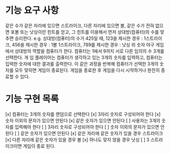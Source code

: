 # 기능 요구 사항
같은 수가 같은 자리에 있으면 스트라이크, 다른 자리에 있으면 볼, 같은 수가 전혀 없으면 포볼 또는 낫싱이란 힌트를 얻고, 그 힌트를 이용해서 먼저 상대방(컴퓨터)의 수를 맞추면 승리한다.
e.g. 상대방(컴퓨터)의 수가 425일 때, 123을 제시한 경우 : 1스트라이크, 456을 제시한 경우 : 1볼 1스트라이크, 789를 제시한 경우 : 낫싱
위 숫자 야구 게임에서 상대방의 역할을 컴퓨터가 한다. 컴퓨터는 1에서 9까지 서로 다른 임의의 수 3개를 선택한다. 게 임 플레이어는 컴퓨터가 생각하고 있는 3개의 숫자를 입력하고, 컴퓨터는 입력한 숫자에 대한 결과를 출력한다.
이 같은 과정을 반복해 컴퓨터가 선택한 3개의 숫자를 모두 맞히면 게임이 종료된다.
게임을 종료한 후 게임을 다시 시작하거나 완전히 종료할 수 있다.

# 기능 구현 목록
[x] 컴퓨터는 3개의 숫자를 랜덤으로 선택한다
    [x] 3자리 숫자로 구성되어야 한다
    [x] 숫자 이외의 문자가 있으면 안된다
    [x] 같은 숫자가 있으면 안된다
[ ] 사용자는 3개의 숫자를 입력해야 한다
    [ ] 3자리 숫자로 구성되어야 한다
    [ ] 숫자 이외의 문자가 있으면 안된다
    [ ] 같은 숫자가 있으면 안된다
[x] 같은 자리에 같은 숫자가 있을 경우 스트라이크
[x] 다른 자리에 같은 숫자가 있을 경우 볼
[x] 하나도 맞지 않을 경우 낫싱
[ ] 3 스트라이크이면 게임이 종료 된다.